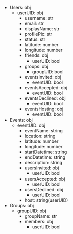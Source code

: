 - Users: obj
    - userUID: obj
        - username: str
        - email: str
        - displayName: str
        - profilePic: str
        - status: str
        - latitude: number
        - longitude: number
        - friends: obj
            - userUID: bool
        - groups: obj
            - groupUID: bool
        - eventsInvited: obj
            - eventUID: bool
        - eventsAccepted: obj
            - eventUID: bool
        - eventsDeclined: obj
            - eventUID: bool
        - eventsHosting: obj
            - eventUID: bool
- Events: obj
    - eventUID: obj
        - eventName: string
        - location: string
        - latitude: number
        - longitude: number
        - startDatetime: string
        - endDatetime: string
        - description: string
        - usersInvited: obj
            - userUID: bool
        - usersAccepted: obj
            - userUID: bool
        - usersDeclined: obj
            - userUID: bool
        - host: string(userUID)
- Groups: obj
    - groupUID: obj
        - groupName: str
        - members: obj
            - userUID: bool
